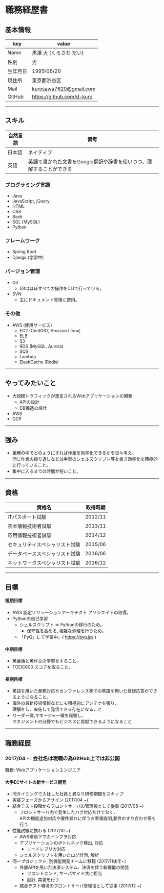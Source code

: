 # 職務経歴書

## 基本情報

| key  | value                  |
| ---- | ---------------------- |
| Name | 黒澤 大 (くろさわ だい)         |
| 性別   | 男                      |
| 生年月日 | 1995/06/20             |
| 現住所  | 東京都渋谷区                 |
| Mail | kurosawa7620@gmail.com |
| GitHub | https://github.com/d-kuro |

***

## スキル

| 自然言語 | 備考                                    |
| ---- | ------------------------------------- |
| 日本語  | ネイティブ                                 |
| 英語   | 英語で書かれた文書をGoogle翻訳や辞書を使いつつ、理解することができる |

### プログラミング言語

+ Java
+ JavaScript, jQuery
+ HTML
+ CSS
+ Bash
+ SQL (MySQL)
+ Python


### フレームワーク

- Spring Boot
- Django (学習中)

### バージョン管理

- Git
  - Gitはほぼすべての操作をCLIで行っている。
- SVN
  - 主にドキュメント管理に使用。



### その他

- AWS (使用サービス)
  - EC2 (CentOS7, Amazon Linux)
  - ELB
  - S3
  - RDS (MySQL, Aurora)
  - SQS
  - Lambda
  - ElastiCache (Redis)

***

## やってみたいこと

+ 大規模トラフィックが想定されるWebアプリケーションの開発
  + APIの設計
  + DB構造の設計
+ AWS
+ GCP

***

## 強み

+ 業務の中でどのようにすれば作業を効率化できるかを日々考え、  
  同じ作業の繰り返しなどは手製のシェルスクリプト等を書き効率化を積極的に行っていること。
+ 集中に入るまでの時間が短いこと。

***

## 資格

| 資格名             | 取得時期    |
| --------------- | ------- |
| ITパスポート試験       | 2012/11 |
| 基本情報技術者試験       | 2013/11 |
| 応用情報技術者試験       | 2014/12 |
| セキュリティスペシャリスト試験 | 2015/06 |
| データベーススペシャリスト試験 | 2016/06 |
| ネットワークスペシャリスト試験 | 2016/12 |

***

## 目標

#### 短期目標

+ AWS 認定ソリューションアーキテクト アソシエイトの取得。
+ Pythonの自己学習
  + シェルスクリプト => Pythonの移行のため。
    + 保守性を高める, 複雑な処理を行うため。
  + 「PyQ」にて学習中。( https://pyq.jp/ )

#### 中期目標

+ 英会話と英作文の学習をすること。
+ TOEIC600 スコアを取ること。

#### 長期目標

+ 英語を用いた業務対応やカンファレンス等での英語を用いた質疑応答ができるようになること。
+ 海外の最新技術情報などにも積極的にアンテナを張り、  
  理解をし、率先して発信できる存在になること
+ リーダー職,マネージャー職を経験し、  
  マネジメントの分野でもビジネスに貢献できるようになること

***

## 職務経歴

### 2017/04 - : 会社名は現職の為GitHub上では非公開

職務: Webアプリケーションエンジニア

#### 大手ECサイトの新サービス開発

+ 同タイミングで入社した社員と異なり研修期間をスキップ
+ 実装フェーズからアサイン (2017/04 ~)
+ 結合テスト段階からフロントサーバの管理役として従事 (2017/08 ~)
  + フロントサーバ内で発生したバグ対応だけでなく、  
    APIの機能追加対応や要件漏れに伴うお客様説明,要件のすり合わせ等も行う
+ 性能試験に携わる (2017/10 ~)
  + AWS環境下でのインフラ対応
  + アプリケーションのボトルネック検出, 対応
    + リードレプリカ対応
  + シェルスクリプトを用いたログ計測, 解析
+ 同一プロジェクト, 別機能開発チームに移籍 (2017/11後半~)
  + 外部APIを用いた決済システム、決済を伴う新機能の開発
    + フロントエンド, サーバサイド共に担当
    + 設計, 実装を行う
  + 結合テスト環境のフロントサーバ管理役として従事 (2017/12 ~)
